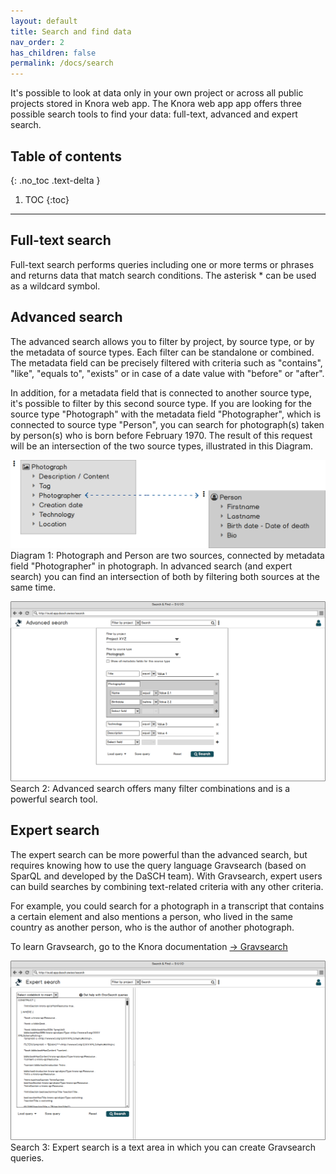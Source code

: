 ```yaml
---
layout: default
title: Search and find data
nav_order: 2
has_children: false
permalink: /docs/search
---
```


It's possible to look at data only in your own project or across all public projects stored in Knora web app. The Knora web app app offers three possible search tools to find your data: full-text, advanced and expert search.

## Table of contents
{: .no_toc .text-delta }

  1. TOC
  {:toc}

---

## Full-text search

Full-text search performs queries including one or more terms or phrases and returns data that match search conditions. The asterisk * can be used as a wildcard symbol.

<!-- ![Search 1: Simple full-text search with a selection to filter by project.](/assets/images/search-fulltext.png) -->

## Advanced search

The advanced search allows you to filter by project, by source type, or by the metadata of source types. Each filter can be standalone or combined. The metadata field can be precisely filtered with criteria such as "contains", "like", "equals to", "exists" or in case of a date value with "before" or "after".

In addition, for a metadata field that is connected to another source type, it's possible to filter by this second source type. If you are looking for the source type "Photograph" with the metadata field "Photographer", which is connected to source type "Person", you can search for photograph(s) taken by person(s) who is born before February 1970. The result of this request will be an intersection of the two source types, illustrated in this Diagram.

![Diagram 1: Photograph and Person are two sources, connected by metadata field "Photographer" in photograph. In advanced search (and expert search) you can find an intersection of both by filtering both sources at the same time.](../assets/images/search-advanced-diagram.png)
Diagram 1: Photograph and Person are two sources, connected by metadata field "Photographer" in photograph. In advanced search (and expert search) you can find an intersection of both by filtering both sources at the same time.

![Search 2: Advanced search offers many filter combinations and is a powerful search tool.](../assets/images/search-advanced.png)
Search 2: Advanced search offers many filter combinations and is a powerful search tool.

## Expert search

The expert search can be more powerful than the advanced search, but requires knowing how to use the query language Gravsearch (based on SparQL and developed by the DaSCH team). With Gravsearch, expert users can build searches by combining text-related criteria with any other criteria.

For example, you could search for a photograph in a transcript that contains a certain element and also mentions a person, who lived in the same country as another person, who is the author of another photograph.

To learn Gravsearch, go to the Knora documentation [&rarr; Gravsearch](https://docs.knora.org/paradox/03-apis/api-v2/query-language.html)

![Search 3: Expert search is a text area in which you can create Gravsearch queries.](../assets/images/search-expert-gravsearch.png)
Search 3: Expert search is a text area in which you can create Gravsearch queries.
